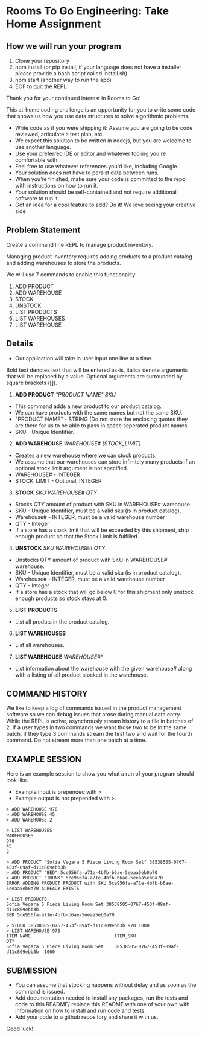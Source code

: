 # Rooms To Go Engineering: Take Home Assignment

## How we will run your program
1. Clone your repository
2. npm install (or pip install, if your language does not have a installer please provide a bash script called install.sh)
3. npm start (another way to run the app)
4. EOF to quit the REPL

Thank you for your continued interest in Rooms to Go!

This at-home coding challenge is an opportunity for you to write some code that shows us how you use data structures to solve algorithmic problems.

  * Write code as if you were shipping it: Assume you are going to be code reviewed, articulate a test plan, etc.
  * We expect this solution to be written in nodejs, but you are welcome to use another language.
  * Use your preferred IDE or editor and whatever tooling you're comfortable with.
  * Feel free to use whatever references you'd like, including Google.
  * Your solution does not have to persist data between runs.
  * When you’re finished, make sure your code is committed to the repo with instructions on how to run it.
  * Your solution should be self-contained and not require additional software to run it.
  * Got an idea for a cool feature to add? Do it! We love seeing your creative side

## Problem Statement
Create a command line REPL to manage product inventory.

Managing product inventory requires adding products to a product catalog and adding warehouses to store the products.

We will use 7 commands to enable this functionality:
1. ADD PRODUCT
2. ADD WAREHOUSE
3. STOCK
4. UNSTOCK
5. LIST PRODUCTS
6. LIST WAREHOUSES
7. LIST WAREHOUSE

## Details
- Our application will take in user input one line at a time.

Bold text denotes text that will be entered as-is, italics denote arguments that will be replaced by a value. Optional arguments are surrounded by square brackets ([]).

1. **ADD PRODUCT** *"PRODUCT NAME"* *SKU*
- This command adds a new product to our product catalog.
- We can have products with the same names but not the same SKU.
- "PRODUCT NAME" - STRING (Do not store the enclosing quotes they are there for us to be able to pass in space seperated product names.
- SKU - Unique Identifier.

2. **ADD WAREHOUSE** *WAREHOUSE#*  *[STOCK_LIMIT]*
- Creates a new warehouse where we can stock products.
- We assume that our warehouses can store infinitely many products if an optional stock limit argument is not specified.
- WAREHOUSE# - INTEGER
- STOCK_LIMIT - Optional, INTEGER

3. **STOCK** *SKU* *WAREHOUSE#* *QTY*
- Stocks QTY amount of product with SKU in WAREHOUSE# warehouse.
- SKU - Unique Identifier, must be a valid sku (is in product catalog).
- Warehouse# - INTEGER, must be a valid warehouse number
- QTY - Integer
- If a store has a stock limit that will be exceeded by this shipment, ship enough product so that the Stock Limit is fulfilled.

4. **UNSTOCK** *SKU* *WAREHOUSE#* *QTY*
- Unstocks QTY amount of product with SKU in WAREHOUSE# warehouse.
- SKU - Unique Identifier, must be a valid sku (is in product catalog).
- Warehouse# - INTEGER, must be a valid warehouse number
- QTY - Integer
- If a store has a stock that will go below 0 for this shipment only unstock enough products so stock stays at 0.

5. **LIST PRODUCTS**
- List all produts in the product catalog.

6. **LIST WAREHOUSES**
- List all warehouses.

7. **LIST WAREHOUSE** *WAREHOUSE#**
- List information about the warehouse with the given warehouse# along with a listing of all product stocked in the warehouse.


## COMMAND HISTORY
We like to keep a log of commands issued in the product management software so we can debug issues that arose during manual data entry.
While the REPL is active, asynchrously stream history to a file in batches of 2.
If a user types in two commands we want those two to be in the same batch, if they type 3 commands stream the first two and wait for the fourth command.
Do not stream more than one batch at a time.


## EXAMPLE SESSION
Here is an example session to show you what a run of your program should look like.
- Example Input is prepended with >
- Example output is not prepended with >.

```
> ADD WAREHOUSE 970
> ADD WAREHOUSE 45
> ADD WAREHOUSE 2

> LIST WAREHOUSES
WAREHOUSES
970
45
2

> ADD PRODUCT "Sofia Vegara 5 Piece Living Room Set" 38538505-0767-453f-89af-d11c809ebb3b
> ADD PRODUCT "BED" 5ce956fa-a71e-4bfb-b6ae-5eeaa5eb0a70
> ADD PRODUCT "TRUNK" 5ce956fa-a71e-4bfb-b6ae-5eeaa5eb0a70
ERROR ADDING PRODUCT PRODUCT with SKU 5ce956fa-a71e-4bfb-b6ae-5eeaa5eb0a70 ALREADY EXISTS

> LIST PRODUCTS
Sofia Vegara 5 Piece Living Room Set 38538505-0767-453f-89af-d11c809ebb3b
BED 5ce956fa-a71e-4bfb-b6ae-5eeaa5eb0a70

> STOCK 38538505-0767-453f-89af-d11c809ebb3b 970 1000
> LIST WAREHOUSE 970
ITEM NAME                               ITEM_SKU                              QTY
Sofia Vegara 5 Piece Living Room Set    38538505-0767-453f-89af-d11c809ebb3b  1000

```

## SUBMISSION
- You can assume that stocking happens without delay and as soon as the command is issued.
- Add documentation needed to install any packages, run the tests and code to this README/ replace this README with one of your own with information on how to install and run code and tests.
- Add your code to a github repository and share it with us.


Good luck!
